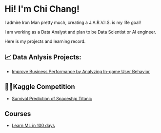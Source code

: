 # Hi! I'm Chi Chang!

I admire Iron Man pretty much, creating a J.A.R.V.I.S. is my life goal!

I am working as a Data Analyst and plan to be Data Scientist or AI engineer.

Here is my projects and learning record.


## :chart_with_upwards_trend: Data Anlysis Projects:

- [Improve Business Performance by Analyzing In-game User Behavior](https://github.com/chiseanchang0727/Projects/blob/main/Improve%20Business%20Performance%20by%20Analyzing%20In-game%20User%20Behavior.md)

## 👨‍💻Kaggle Competition

- [Survival Prediction of Spaceship Titanic](https://github.com/chiseanchang0727/kaggle/tree/main/survival_prediction_of_spaceship_Titanic)


## Courses

- [Learn ML in 100 days](https://github.com/chiseanchang0727/cupoy_ml_100D)
